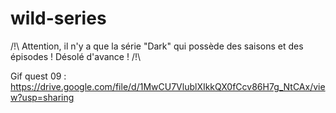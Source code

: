 # wild-series

/!\ Attention, il n'y a que la série "Dark" qui possède des saisons et des épisodes ! Désolé d'avance ! /!\

Gif quest 09 : https://drive.google.com/file/d/1MwCU7VlublXIkkQX0fCcv86H7g_NtCAx/view?usp=sharing
